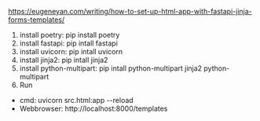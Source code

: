 
https://eugeneyan.com/writing/how-to-set-up-html-app-with-fastapi-jinja-forms-templates/

1. install poetry: pip install poetry
2. install fastapi: pip intall fastapi 
3. install uvicorn: pip intall uvicorn
4. install jinja2: pip intall jinja2
5. install python-multipart: pip intall python-multipart
jinja2 python-multipart
4. Run
* cmd: uvicorn src.html:app --reload
* Webbrowser: http://localhost:8000/templates